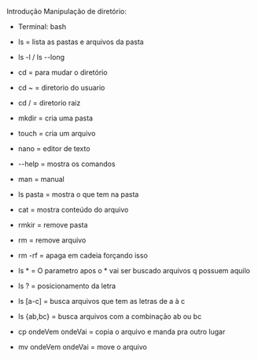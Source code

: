 Introdução Manipulação de diretório:

- Terminal: bash

- ls = lista as pastas e arquivos da pasta

- ls -l / ls --long 

- cd = para mudar o diretório

- cd ~ = diretorio do usuario

- cd / = diretorio raiz

- mkdir = cria uma pasta

- touch = cria um arquivo

- nano = editor de texto

- --help = mostra os comandos

- man = manual

- ls pasta = mostra o que tem na pasta

- cat = mostra conteúdo do arquivo

- rmkir = remove pasta

- rm = remove arquivo

- rm -rf = apaga em cadeia forçando isso

- ls * = O parametro apos o * vai ser buscado arquivos q possuem aquilo

- ls ? = posicionamento da letra

- ls [a-c] = busca arquivos que tem as letras de a à c

- ls {ab,bc} = busca arquivos com a combinação ab ou bc

- cp ondeVem ondeVai = copia o arquivo e manda pra outro lugar

- mv ondeVem ondeVai = move o arquivo
